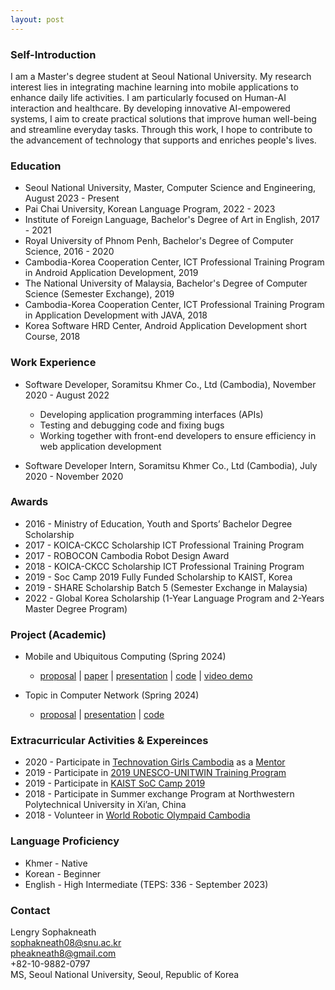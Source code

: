 ```yaml
---
layout: post
---
```


### Self-Introduction

I am a Master's degree student at Seoul National University. My research interest lies in integrating machine learning into mobile applications to enhance daily life activities. I am particularly focused on Human-AI interaction and healthcare. By developing innovative AI-empowered systems, I aim to create practical solutions that improve human well-being and streamline everyday tasks. Through this work, I hope to contribute to the advancement of technology that supports and enriches people's lives.

### Education

* Seoul National University, Master, Computer Science and Engineering, August 2023 - Present
* Pai Chai University, Korean Language Program, 2022 - 2023
* Institute of Foreign Language, Bachelor's Degree of Art in English, 2017 - 2021
* Royal University of Phnom Penh, Bachelor's Degree of Computer Science, 2016 - 2020
* Cambodia-Korea Cooperation Center, ICT Professional Training Program in Android Application Development, 2019
* The National University of Malaysia, Bachelor's Degree of Computer Science (Semester Exchange), 2019
* Cambodia-Korea Cooperation Center, ICT Professional Training Program in Application Development with JAVA, 2018
* Korea Software HRD Center, Android Application Development short Course, 2018

### Work Experience

* Software Developer, Soramitsu Khmer Co., Ltd (Cambodia), November 2020 - August 2022
    * Developing application programming interfaces (APIs)
    * Testing and debugging code and fixing bugs
    * Working together with front-end developers to ensure efficiency in web application development

* Software Developer Intern, Soramitsu Khmer Co., Ltd (Cambodia), July 2020 - November 2020

### Awards

* 2016 - Ministry of Education, Youth and Sports’ Bachelor Degree Scholarship
* 2017 - KOICA-CKCC Scholarship ICT Professional Training Program
* 2017 - ROBOCON Cambodia Robot Design Award
* 2018 - KOICA-CKCC Scholarship ICT Professional Training Program
* 2019 - Soc Camp 2019 Fully Funded Scholarship to KAIST, Korea
* 2019 - SHARE Scholarship Batch 5 (Semester Exchange in Malaysia)
* 2022 - Global Korea Scholarship (1-Year Language Program and 2-Years Master Degree Program)

### Project (Academic)

* Mobile and Ubiquitous Computing (Spring 2024)
    * [proposal](https://drive.google.com/file/d/1dQtNKnzk-w52rzrWMPSvCIPr2_YtZnU_/view?usp=sharing) | 
    [paper](https://drive.google.com/file/d/1pyX-d_Cn2Jm7XtXnnuHW1d2fN9JSMvGR/view?usp=sharing) | 
    [presentation](https://drive.google.com/file/d/15iXuGRNCOosjfpkMOJRhC0xp-L4tLA8s/view?usp=sharing) | 
    [code](https://github.com/Sophakneath/Mini-Project.git) | 
    [video demo](https://drive.google.com/file/d/11mMylRR_To9ut81f--AXTH_RP0zWTQ78/view?usp=sharing)

* Topic in Computer Network (Spring 2024)
    * [proposal](https://drive.google.com/file/d/1Ca1doB7w5h34yRlhhpj33J8T9dhVHQMo/view?usp=sharing) | 
    [presentation](https://drive.google.com/file/d/15oZCRbx8v8ZLP42Pna8mXpj5OHy7e90W/view?usp=sharing) | 
    [code](https://github.com/Sophakneath/Computer-Network-Project.git)

### Extracurricular Activities & Expereinces
* 2020 - Participate in [Technovation Girls Cambodia](https://technovationchallenge.org/get-started/) as a [Mentor](https://drive.google.com/file/d/1ITJCas5yMsy0wmFKjBI_KFHA2PLnhLLM/view?usp=sharing)
* 2019 - Participate in [2019 UNESCO-UNITWIN Training Program](https://drive.google.com/file/d/1b1fZbDumtKmrUFItks2VKe1CnWhY9B6j/view?usp=sharing)
* 2019 - Participate in [KAIST SoC Camp 2019]()
* 2018 - Participate in Summer exchange Program at Northwestern Polytechnical University in Xi’an, China
* 2018 - Volunteer in [World Robotic Olympaid Cambodia](https://drive.google.com/file/d/1h1dWj11nR4NvSYrex67vU6Ei3t0wyjzQ/view?usp=sharing)

### Language Proficiency

* Khmer - Native
* Korean - Beginner
* English - High Intermediate (TEPS: 336 - September 2023)

### Contact
Lengry Sophakneath<br>
sophakneath08@snu.ac.kr<br>
pheakneath8@gmail.com<br>
+82-10-9882-0797<br>
MS, Seoul National University, Seoul, Republic of Korea

